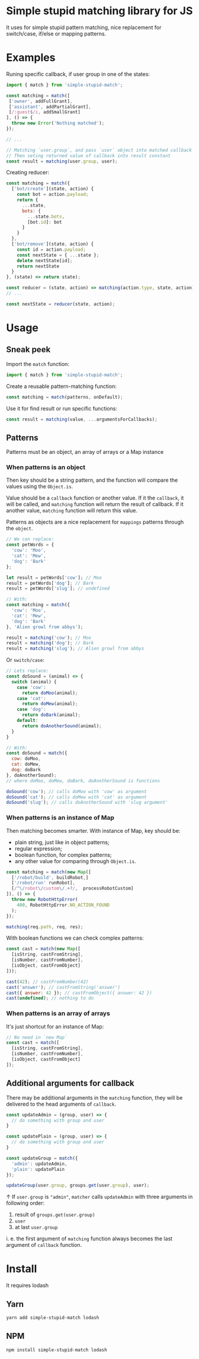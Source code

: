 # Simple stupid matching library for JS
It uses for simple stupid pattern matching,
nice replacement for switch/case, if/else or mapping patterns.

# Examples
Runing specific callback, if user group in one of the states:
```js
import { match } from 'simple-stupid-match';

const matching = match([
 ['owner', addFullGrant],
 ['assistant', addPartialGrant],
 [/:guest$/i, addSmallGrant]
], () => {
  throw new Error('Nothing matched');
});

// ...

// Matching `user.group`, and pass `user` object into matched callback
// Then seting returned value of callback into result constant
const result = matching(user.group, user);
```

Creating reducer:
```js
const matching = match({
  ['bot/create'](state, action) {
    const bot = action.payload;
    return {
      ...state,
      bots: {
        ...state.bots,
        [bot.id]: bot
      }
    }
  },
  ['bot/remove'](state, action) {
    const id = action.payload;
    const nextState = { ...state };
    delete nextState[id];
    return nextState
  }
}, (state) => return state);

const reducer = (state, action) => matching(action.type, state, action);
// ...

const nextState = reducer(state, action);
```


# Usage

## Sneak peek
Import the `match` function:
```js
import { match } from 'simple-stupid-match';
```

Create a reusable pattern-matching function:
```js
const matching = match(patterns, onDefault);
```

Use it for find result or run specific functions:
```js
const result = matching(value, ...argumentsForCallbacks);
```


## Patterns
Patterns must be an object, an array of arrays or a Map instance

### When patterns is an object
Then key should be a string pattern,
and the function will compare the values using the `Object.is`.

Value should be a `callback` function or another value.
If it the `callback`, it will be called,
and `matching` function will return the result of callback.
If it another value, `matching` function will return this value.

Patterns as objects are a nice replacement for `mappings` patterns through the `object`.
```js
// We can replace:
const petWords = {
  'cow': 'Moo',
  'cat': 'Mew',
  'dog': 'Bark'
};

let result = petWords['cow']; // Moo
result = petWords['dog']; // Bark
result = petWords['slug']; // undefined

// With:
const matching = match({
  'cow': 'Moo',
  'cat': 'Mew',
  'dog': 'Bark'
}, 'Alien growl from abbys');

result = matching('cow'); // Moo
result = matching('dog'); // Bark
result = matching('slug'); // Alien growl from abbys
```

Or `switch/case`:
```js
// Lets replace:
const doSound = (animal) => {
  switch (animal) {
    case 'cow':
      return doMoo(animal);
    case 'cat':
      return doMew(animal);
    case 'dog':
      return doBark(animal);
    default:
      return doAnotherSound(animal);
  }
}

// With:
const doSound = match({
  cow: doMoo,
  cat: doMew,
  dog: doBark
}, doAnotherSound);
// where doMoo, doMew, doBark, doAnotherSound is functions

doSound('cow'); // calls doMoo with 'cow' as argument
doSound('cat'); // calls doMew with 'cat' as argument
doSound('slug'); // calls doAnotherSound with 'slug argument'
```

### When patterns is an instance of Map
Then matching becomes smarter.
With instance of Map, key should be:
- plain string, just like in object patterns;
- regular expression;
- boolean function, for complex patterns;
- any other value for comparing through `Object.is`.

```js
const matching = match(new Map([
  ['/robot/build', buildRobot,]
  ['/robot/run' runRobot],
  [/^\/robot\/custom\/.+?/,  processRobotCustom]
]), () => {
  throw new RobotHttpError(
    400, RobotHttpError.NO_ACTION_FOUND
  );
});

matching(req.path, req, res);
```

With boolean functions we can check complex patterns:
```js
const cast = match(new Map([
  [isString, castFromString],
  [isNumber, castFromNumber],
  [isObject, castFromObject]
]));

cast(42); // castFromNumber(42)
cast('answer'); // castFromString('answer')
cast({ answer: 42 }); // castFromObject({ answer: 42 })
cast(undefined); // nothing to do
```

### When patterns is an array of arrays
It's just shortcut for an instance of Map:
```js
// No need in `new Map`
const cast = match([
  [isString, castFromString],
  [isNumber, castFromNumber],
  [isObject, castFromObject]
]);
```


## Additional arguments for callback

There may be additional arguments in the `matching` function,
they will be delivered to the head arguments of `callback`.

```js
const updateAdmin = (group, user) => {
  // do something with group and user
}

const updatePlain = (group, user) => {
  // do something with group and user
}

const updateGroup = match({
  'admin': updateAdmin,
  'plain': updatePlain
});

updateGroup(user.group, groups.get(user.group), user);
```
↑ If `user.group` is `"admin"`,
`matcher` calls `updateAdmin` with three arguments in following order:
1. result of `groups.get(user.group)`
2. `user`
3. at last `user.group`

i. e. the first argument of `matching` function
always becomes the last argument of `callback` function.


# Install
It requires lodash

## Yarn
```sh
yarn add simple-stupid-match lodash
```

## NPM
```sh
npm install simple-stupid-match lodash
```

